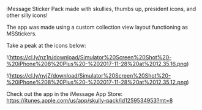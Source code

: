 iMessage Sticker Pack made with skullies, thumbs up, president icons, and other silly icons!

The app was made using a custom collection view layout functioning as MSStickers.

Take a peak at the icons below:

!(https://cl.ly/nz1n/download/Simulator%20Screen%20Shot%20-%20iPhone%208%20Plus%20-%202017-11-28%20at%2012.35.16.png)

!(https://cl.ly/nyjZ/download/Simulator%20Screen%20Shot%20-%20iPhone%208%20Plus%20-%202017-11-28%20at%2012.35.12.png)


Check out the app in the iMessage App Store: https://itunes.apple.com/us/app/skully-pack/id1259534953?mt=8
